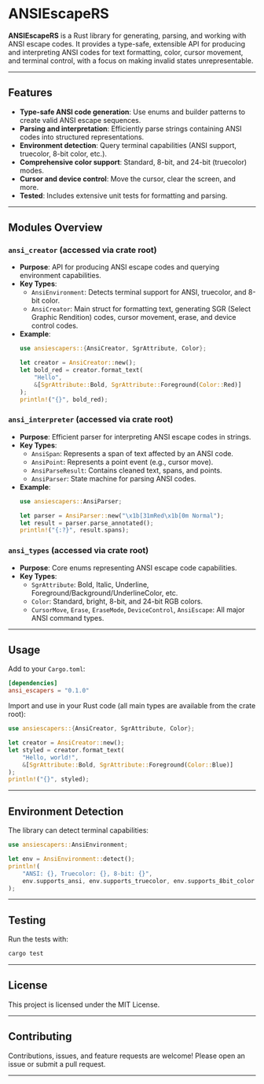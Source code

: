 # ANSIEscapeRS

**ANSIEscapeRS** is a Rust library for generating, parsing, and working with ANSI escape codes. It provides a type-safe, extensible API for producing and interpreting ANSI codes for text formatting, color, cursor movement, and terminal control, with a focus on making invalid states unrepresentable.

---

## Features

- **Type-safe ANSI code generation**: Use enums and builder patterns to create valid ANSI escape sequences.
- **Parsing and interpretation**: Efficiently parse strings containing ANSI codes into structured representations.
- **Environment detection**: Query terminal capabilities (ANSI support, truecolor, 8-bit color, etc.).
- **Comprehensive color support**: Standard, 8-bit, and 24-bit (truecolor) modes.
- **Cursor and device control**: Move the cursor, clear the screen, and more.
- **Tested**: Includes extensive unit tests for formatting and parsing.

---

## Modules Overview

### `ansi_creator` (accessed via crate root)

- **Purpose**: API for producing ANSI escape codes and querying environment capabilities.
- **Key Types**:
  - `AnsiEnvironment`: Detects terminal support for ANSI, truecolor, and 8-bit color.
  - `AnsiCreator`: Main struct for formatting text, generating SGR (Select Graphic Rendition) codes, cursor movement, erase, and device control codes.
- **Example**:
    ```rust
    use ansiescapers::{AnsiCreator, SgrAttribute, Color};

    let creator = AnsiCreator::new();
    let bold_red = creator.format_text(
        "Hello",
        &[SgrAttribute::Bold, SgrAttribute::Foreground(Color::Red)]
    );
    println!("{}", bold_red);
    ```

### `ansi_interpreter` (accessed via crate root)

- **Purpose**: Efficient parser for interpreting ANSI escape codes in strings.
- **Key Types**:
  - `AnsiSpan`: Represents a span of text affected by an ANSI code.
  - `AnsiPoint`: Represents a point event (e.g., cursor move).
  - `AnsiParseResult`: Contains cleaned text, spans, and points.
  - `AnsiParser`: State machine for parsing ANSI codes.
- **Example**:
    ```rust
    use ansiescapers::AnsiParser;

    let parser = AnsiParser::new("\x1b[31mRed\x1b[0m Normal");
    let result = parser.parse_annotated();
    println!("{:?}", result.spans);
    ```

### `ansi_types` (accessed via crate root)

- **Purpose**: Core enums representing ANSI escape code capabilities.
- **Key Types**:
  - `SgrAttribute`: Bold, Italic, Underline, Foreground/Background/UnderlineColor, etc.
  - `Color`: Standard, bright, 8-bit, and 24-bit RGB colors.
  - `CursorMove`, `Erase`, `EraseMode`, `DeviceControl`, `AnsiEscape`: All major ANSI command types.

---

## Usage

Add to your `Cargo.toml`:

```toml
[dependencies]
ansi_escapers = "0.1.0"
```

Import and use in your Rust code (all main types are available from the crate root):

```rust
use ansiescapers::{AnsiCreator, SgrAttribute, Color};

let creator = AnsiCreator::new();
let styled = creator.format_text(
    "Hello, world!",
    &[SgrAttribute::Bold, SgrAttribute::Foreground(Color::Blue)]
);
println!("{}", styled);
```

---

## Environment Detection

The library can detect terminal capabilities:

```rust
use ansiescapers::AnsiEnvironment;

let env = AnsiEnvironment::detect();
println!(
    "ANSI: {}, Truecolor: {}, 8-bit: {}",
    env.supports_ansi, env.supports_truecolor, env.supports_8bit_color
);
```

---

## Testing

Run the tests with:

```sh
cargo test
```

---

## License

This project is licensed under the MIT License.

---

## Contributing

Contributions, issues, and feature requests are welcome! Please open an issue or submit a pull request.

---
